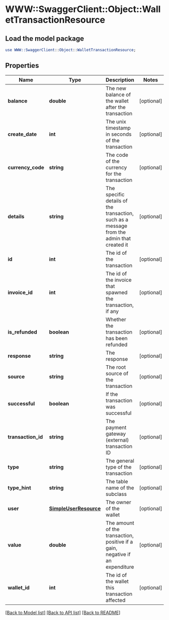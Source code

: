 # WWW::SwaggerClient::Object::WalletTransactionResource

## Load the model package
```perl
use WWW::SwaggerClient::Object::WalletTransactionResource;
```

## Properties
Name | Type | Description | Notes
------------ | ------------- | ------------- | -------------
**balance** | **double** | The new balance of the wallet after the transaction | [optional] 
**create_date** | **int** | The unix timestamp in seconds of the transaction | [optional] 
**currency_code** | **string** | The code of the currency for the transaction | [optional] 
**details** | **string** | The specific details of the transaction, such as a message from the admin that created it | [optional] 
**id** | **int** | The id of the transaction | [optional] 
**invoice_id** | **int** | The id of the invoice that spawned the transaction, if any | [optional] 
**is_refunded** | **boolean** | Whether the transaction has been refunded | [optional] 
**response** | **string** | The response | [optional] 
**source** | **string** | The root source of the transaction | [optional] 
**successful** | **boolean** | If the transaction was successful | [optional] 
**transaction_id** | **string** | The payment gateway (external) transaction ID | [optional] 
**type** | **string** | The general type of the transaction | [optional] 
**type_hint** | **string** | The table name of the subclass | [optional] 
**user** | [**SimpleUserResource**](SimpleUserResource.md) | The owner of the wallet | [optional] 
**value** | **double** | The amount of the transaction, positive if a gain, negative if an expenditure | [optional] 
**wallet_id** | **int** | The id of the wallet this transaction affected | [optional] 

[[Back to Model list]](../README.md#documentation-for-models) [[Back to API list]](../README.md#documentation-for-api-endpoints) [[Back to README]](../README.md)


